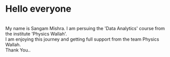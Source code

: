 # Hello everyone 
<br>
My name is Sangam Mishra. I am persuing the 'Data Analytics' course from the institute 'Physics Wallah'.
<br>
I am enjoying this journey and getting full support from the team Physics Wallah.
<br>
Thank You..
